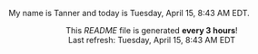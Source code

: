 My name is Tanner and today is Tuesday, April 15, 8:43 AM EDT.

<p align="center">This <i>README</i> file is generated <b>every 3 hours</b>!</br>Last refresh: Tuesday, April 15, 8:43 AM EDT<br /></p>
